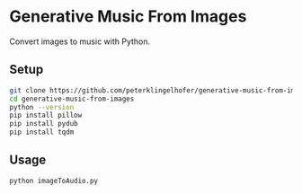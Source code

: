 # Generative Music From Images

Convert images to music with Python.

## Setup

```sh
git clone https://github.com/peterklingelhofer/generative-music-from-images.git
cd generative-music-from-images
python --version
pip install pillow
pip install pydub
pip install tqdm
```

## Usage

```sh
python imageToAudio.py
```
